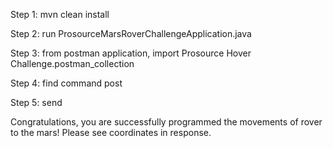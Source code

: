Step 1: mvn clean install

Step 2: run ProsourceMarsRoverChallengeApplication.java

Step 3: from postman application, import Prosource Hover Challenge.postman_collection

Step 4: find command post

Step 5: send

Congratulations, you are successfully programmed the movements of rover to the mars! Please see coordinates in response.
